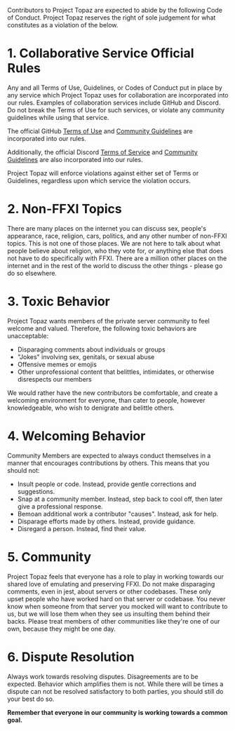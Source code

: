 Contributors to Project Topaz are expected to abide by the following Code of Conduct. Project Topaz reserves the right of sole judgement for what constitutes as a violation of the below.

# 1. Collaborative Service Official Rules
Any and all Terms of Use, Guidelines, or Codes of Conduct put in place by any service which Project Topaz uses for collaboration are incorporated into our rules. Examples of collaboration services include GitHub and Discord. Do not break the Terms of Use for such services, or violate any community guidelines while using that service.

The official GitHub [Terms of Use](https://help.github.com/en/github/site-policy/github-terms-of-service) and [Community Guidelines](https://help.github.com/en/github/site-policy/github-community-guidelines) are incorporated into our rules.

Additionally, the official Discord [Terms of Service](https://discord.com/terms) and [Community Guidelines](https://discord.com/guidelines) are also incorporated into our rules.

Project Topaz will enforce violations against either set of Terms or Guidelines, regardless upon which service the violation occurs. 

# 2. Non-FFXI Topics
There are many places on the internet you can discuss sex, people's appearance, race, religion, cars, politics, and any other number of non-FFXI topics. This is not one of those places. We are not here to talk about what people believe about religion, who they vote for, or anything else that does not have to do specifically with FFXI. There are a million other places on the internet and in the rest of the world to discuss the other things - please go do so elsewhere.

# 3. Toxic Behavior
Project Topaz wants members of the private server community to feel welcome and valued. Therefore, the following toxic behaviors are unacceptable:

- Disparaging comments about individuals or groups
- "Jokes" involving sex, genitals, or sexual abuse
- Offensive memes or emojis
- Other unprofessional content that belittles, intimidates, or otherwise disrespects our members

We would rather have the new contributors be comfortable, and create a welcoming environment for everyone, than cater to people, however knowledgeable, who wish to denigrate and belittle others.

# 4. Welcoming Behavior
Community Members are expected to always conduct themselves in a manner that encourages contributions by others. This means that you should not:

- Insult people or code. Instead, provide gentle corrections and suggestions.
- Snap at a community member. Instead, step back to cool off, then later give a professional response.
- Bemoan additional work a contributor "causes". Instead, ask for help.
- Disparage efforts made by others. Instead, provide guidance.
- Disregard a person. Instead, find their value.

# 5. Community
Project Topaz feels that everyone has a role to play in working towards our shared love of emulating and preserving FFXI. Do not make disparaging comments, even in jest, about servers or other codebases. These only upset people who have worked hard on that server or codebase. You never know when someone from that server you mocked will want to contribute to us, but we will lose them when they see us insulting them behind their backs. Please treat members of other communities like they're one of our own, because they might be one day.

# 6. Dispute Resolution
Always work towards resolving disputes. Disagreements are to be expected. Behavior which amplifies them is not. While there will be times a dispute can not be resolved satisfactory to both parties, you should still do your best do so.

**Remember that everyone in our community is working towards a common goal.**